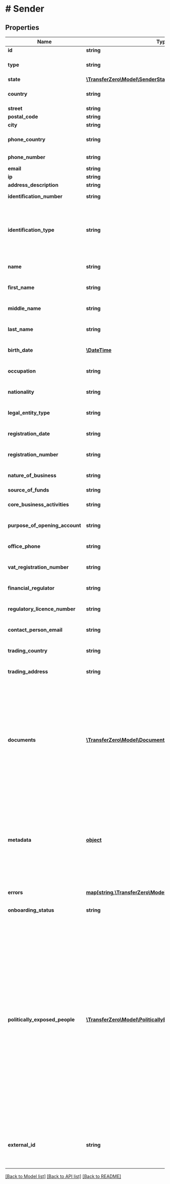 # # Sender

## Properties

Name | Type | Description | Notes
------------ | ------------- | ------------- | -------------
**id** | **string** |  | [optional] 
**type** | **string** | Type of sender to create - either person or business (defaults to person) | [optional] 
**state** | [**\TransferZero\Model\SenderState**](SenderState.md) |  | [optional] 
**country** | **string** | Country of sender in 2-character alpha ISO 3166-2 country format | 
**street** | **string** | Sender&#39;s street | 
**postal_code** | **string** | Zip code of sender | 
**city** | **string** | Sender&#39;s city | 
**phone_country** | **string** | Phone country of sender in 2-character alpha ISO 3166-2 country format | 
**phone_number** | **string** | Phone number of sender (without country callcode) | [optional] 
**email** | **string** | Email of sender | 
**ip** | **string** | IP of sender | 
**address_description** | **string** | Description of address | [optional] 
**identification_number** | **string** | Identification number of document used | [optional] 
**identification_type** | **string** | Document to be identified. The identification type can be one of the following:  - &#x60;DL&#x60;: Driving License - &#x60;PP&#x60;: International Passport - &#x60;ID&#x60;: National ID - &#x60;OT&#x60;: Other | [optional] 
**name** | **string** | Name of sender (used only with a Business sender) | [optional] 
**first_name** | **string** | First name of sender (used only with a Personal sender) | [optional] 
**middle_name** | **string** | Middle name of sender (used only with a Personal sender) | [optional] 
**last_name** | **string** | Last name of sender (used only with a Personal sender) | [optional] 
**birth_date** | [**\DateTime**](\DateTime.md) | Date of birth of sender (used only with a Personal sender) | [optional] 
**occupation** | **string** | Occupation of sender (used only with a Personal sender) | [optional] 
**nationality** | **string** | The nationality of the sender (used only with a Personal sender) | [optional] 
**legal_entity_type** | **string** | Legal entity type (used only with a Business sender) | [optional] 
**registration_date** | **string** | The registration date (used only with a Business sender) | [optional] 
**registration_number** | **string** | The registration number (used only with a Business sender) | [optional] 
**nature_of_business** | **string** | Nature of business options (used only with a Business sender) | [optional] 
**source_of_funds** | **string** | The source of funds | [optional] 
**core_business_activities** | **string** | The core activities (used only with a Business sender) | [optional] 
**purpose_of_opening_account** | **string** | The purpose for opening their account (used only with a Business sender) | [optional] 
**office_phone** | **string** | The official phone number (used only with a Business sender) | [optional] 
**vat_registration_number** | **string** | The VAT registration number (used only with a Business sender) | [optional] 
**financial_regulator** | **string** | The Financial Regulator (used only with a Business sender) | [optional] 
**regulatory_licence_number** | **string** | The Regulatory Licence Number (used only with a Business sender) | [optional] 
**contact_person_email** | **string** | The contact&#39;s email address (used only with a Business sender) | [optional] 
**trading_country** | **string** | The Business trading country (used only with a Business sender) | [optional] 
**trading_address** | **string** | The Business trading address (used only with a Business sender) | [optional] 
**documents** | [**\TransferZero\Model\Document[]**](Document.md) | Needed for KYC checks. Required to approve the sender unless KYC is waived for your account. Please send us an empty list of documents: &#x60;\&quot;documents\&quot;: [ ]&#x60; in the request if KYC has been waived.  If the documents already exist, please send the Document ID eg. &#x60;&#x60;&#x60;JSON \&quot;documents\&quot;: [   {     \&quot;id\&quot;: \&quot;b6648ba3-1c7b-4f59-8580-684899c84a07\&quot;   } ] &#x60;&#x60;&#x60; | 
**metadata** | [**object**](.md) | Metadata of sender. You can store any detail specific to your integration here (for example the local ID of the sender on your end). When requesting sender details you will receive the sent metadata back. Also when sending sender related webhooks you will receive the details stored here as well. | [optional] 
**errors** | [**map[string,\TransferZero\Model\ValidationErrorDescription[]]**](array.md) | The fields that have some problems and don&#39;t pass validation | [optional] 
**onboarding_status** | **string** | The onboarding status of the sender | [optional] 
**politically_exposed_people** | [**\TransferZero\Model\PoliticallyExposedPerson[]**](PoliticallyExposedPerson.md) | A list of politically exposed people, individuals who are or have been entrusted with prominent public functions by a country, for example heads of state or heads of government, senior politicians, senior government, judicial or military officials, senior executives of state owned corporations, important political party officials.  There is a limit of three (3) politically exposed people per Sender.  Politically exposed person example: &#x60;&#x60;&#x60;json   {     \&quot;name\&quot;: \&quot;Ronald Reagan\&quot;,     \&quot;position\&quot;: \&quot;President of the United States\&quot;,     \&quot;started_date\&quot;: \&quot;1981-01-20T00:00:00.000Z\&quot;,     \&quot;ended_date\&quot;: \&quot;1989-01-20T00:00:00.000Z\&quot;   } &#x60;&#x60;&#x60; | [optional] 
**external_id** | **string** | Optional ID that is supplied by partner linking it to the partner&#39;s own Sender ID. Note: if present we will validate whether the sent ID is a duplicate in our system or not. | [optional] 

[[Back to Model list]](../../README.md#documentation-for-models) [[Back to API list]](../../README.md#documentation-for-api-endpoints) [[Back to README]](../../README.md)


